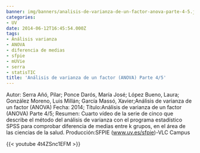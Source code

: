```yaml
---
banner: img/banners/analisis-de-varianza-de-un-factor-anova-parte-4-5.jpg
categories:
- UV
date: 2014-06-12T16:45:54.000Z
tags:
- Análisis varianza
- ANOVA
- diferencia de medias
- sfpie
- mUVie
- serra
- statisTIC
title: 'Análisis de varianza de un factor (ANOVA) Parte 4/5'
---
```


Autor: Serra Añó, Pilar; Ponce Darós, María José; López Bueno, Laura; González Moreno, Luis Millán; García Massó, Xavier;Análisis de varianza de un factor (ANOVA)
Fecha: 2014;
Título:Análisis de varianza de un factor (ANOVA) Parte 4/5;
Resumen: Cuarto vídeo de la serie de cinco que describe el método del análisis de varianza con el programa estadístico SPSS para comprobar diferencia de medias entre k grupos, en el área de las ciencias de la salud.
Producción:SFPIE (www.uv.es/sfpie)-VLC Campus 

{{< youtube 4t4ZSnc1EFM >}}
